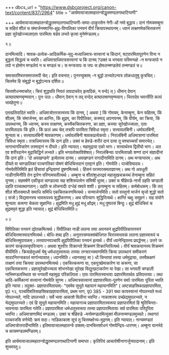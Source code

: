 +++
dbcs_url = "https://www.dsbcproject.org/canon-text/content/837/2964"
title = "आर्यमायाजालमहातन्त्रोद्धृतमण्दलगाथाटिप्पणी"

+++
आर्यमायाजालमहातन्त्रोद्धृतमण्दलगाथाटिप्पणी-सम्पा-ठाकुरसेन नेगी-ओं नमो बुद्धाय। दानं गोमयमम्बुना च सहितं शीलं च संमार्जनम्शान्ति-क्षुद्र-पिप्पलिका पनयनं वीर्यं क्रियापस्थापनम्। ध्यानं तत्क्षणमेकचित्तकरणं प्रज्ञा सुरेखोज्ज्वलाएताः पारमिताः षडेव लभते कृत्वा मुनेर्मण्डलम्॥

१॥

दानमित्यादि। श्रावक-प्रत्येक-आदिकर्मिक-मृदु-मध्याधिमात्र-सत्त्वानां च किंदानं, षट्पारमितापूरणेन विना न बुद्धत्वं सिद्धत्वं च भवति। अधिमात्राधिमात्रसत्त्वानां च किं दानम् ?उक्तं च भगवता यस्मिन्पक्षे -न मन्त्रजापो न तपो न होमोन मण्डलेयं न च मण्डलं च। स मन्त्रजापः स जपः स होमःतन्मण्डलेयं तन्मण्डलं च॥

समासतश्चित्तसमाजरूपी चेत्। इति वचनात्। पुनरप्युक्तम् -न बुद्धो लभ्यतेऽन्यत्र लोकधातुषु कुत्रचित्। चित्तमेव हि संबुद्धो न बुद्धोऽन्यत्र दर्शितः॥

चित्तशोधनमाचरेत्। चित्तं शुद्ध्यति नियतं तावदाचरेत् इत्यदिकं, न वन्दे( त् ) धीमान् देवान् काष्ठपाषाणमृण्मयान्। पुनः पाठः। धीमान् देवान् न तद् वन्देत् काष्ठपाषाणमृण्मयान्। चित्तादेव भवन्तीति कल्पं भावहेतुना॥

एतत्प्रतिपादितं भवति। अधिमात्रोत्तरसत्त्वस्य किं दानम्, [ अथवा ] किं गोमयम्, केनाम्बुना, केन सहितम्, किं शीलम्, किं संमार्जनम्, का क्षान्तिः, किं क्षुद्रम्, का पिपीलिका, कस्माद् अपनयनम्, किं वीर्यम्, का क्रिया, किं उपस्थानम्, किं ध्यानम्, कस्य तत्क्षणम्, कस्यैकचित्तकरणा, का प्रज्ञा, कस्याः सुरेखोज्ज्वलाः, एताः पारमितादयः किं इति। किं फ़लं अथ चेत् तत्रापि पारमिता त्रिविधा स्मृता। सत्त्वावलंबिनी। धर्मावलंबिनी, शून्यता च। सत्त्वावलंबिनी श्रावकाणाम्। धर्मावलंबिनी श्रावकप्रत्येकयोः। निरालंबिनी अधिमात्राणां पारमिता त्रिविधा स्मृता। तत्राधिमात्रस्य किं दानं इति। उक्तं च हेवज्रे-शरीरं दानं दत्वा तु पश्चाच्चर्यां समारभेत्। भागाभागविचारेण तस्माद्दानं न दीयते। इति न्यायात्। महामुद्राया एको भागः। सत्त्वार्थस्य द्वितीयो भागः। अत एव शरीरदानेन मुद्रासिद्धिर्न लभ्यते। इति भगवतोक्तविशेषात्। निरालंबिन्याः पारमितापक्षैः षण्णां दानं संज्ञादीनां किं दानं इति। 'दो अवखण्डने' इत्येतस्य दानम्। अवखण्डनं रागादीनामिति दानम्। अथ मन्त्रान्तरम्। अथ दीयते वा चाण्डालिकां पञ्चगतिकां पोषणं बोधिचित्तदानं एतद्दानं इति। गोमयेति। पञ्चेन्रियादयः। गोमयेतीतिमिति हृतं हिंसायां इन्द्रियाणां दूषणमित्यर्थः। हिंसनं परस्परसमताज्ञानम्। अथ गो अवधूती नाडीगामिनीति तेन द्वारेण परिणामयतीत्यर्थः। अम्बुना च शीतांशुधारद्रवं महासुखचक्रस्थं तेनाम्बुना सहितं युग्मम्। सहमर्षणे एकीकृतं चाण्डाल्या सह शशिरूपत्वेन संमिश्री भूतम्। उक्तं च श्रीहेवज्रे-नाभौ दहति चण्डाली दहति पञ्चतथागतान्। दहति च लोचनादीः दग्धेहं स्रवते शशी। इत्यम्बुना च सहितम्। कर्मबोधकम्। किं तत् शीलं शीलसमाधौ समाधि समिधि एकचित्तकरणमित्यर्थः। सन्मार्जनमिति। सतो वस्तुनो मार्जनं सृजो शुद्धो सतो ( सजो ) विद्यमानस्य भावरूपस्य शुद्धीकरणम्। अथ परित्यागः शुद्धिरित्यर्थः। क्षान्तिं चक्षुः समूहनं। सह संयोगे शून्यताः करूणा चेकता सुक्षान्तिः। क्षुद्रमिति मधु क्षुद्रं मधु क्षौद्रम्। मधु पुष्परसं बिन्दुः। क्षुद्रं बोधिचित्तं च क्षुद्रममृतं शुद्धा इति न्यायात्। क्षुद्रं बोधिचित्तमिति॥

०॥

पिपिलिका पनयनं द्योतकमित्यर्थः। पिपीलिका नाडी ललना तया अपनयनं क्षुद्रपिपीलिकापनयनं बोधिचित्तमास्वादनमित्यर्थः। बोधि-शब्द इति। अनुत्तरसम्यक्संबोधिगत चित्तस्वभावकं ललना प्रज्ञास्वरूपं च बोधिचित्तमुपायकम्। तस्यापनयञ्चापि क्षुद्रपिपीलिका पनयनं इत्यर्थः। वीर्यं ध्यानेन्द्रियस्य प्रवर्द्धनम्। उत्तरे जः कारणं सत्कृतस्यृपरित्यागः। अथवा शूरवीरः विक्रान्तो विक्रमणं विक्रान्तिरित्यर्थः। वीर्यं श्रावकयानस्य विक्रमणं वीर्यमिति। क्रियाहेतुधर्मा येषु धर्मधातुस्वरूपाः तस्याः तन्त्रारभ्यमाणमिति क्रिया उपस्थानं समीकरणं सादरनिरन्त्रकालं मार्गाभ्यासात्। ध्यानमिति। ध्यानसमृ( मा ) धौ चिन्तायां तस्या धर्ममुद्रायाः, तस्यैकक्षणं तत्क्षणं तया क्रियया उपस्थानमित्यर्थः। एकचित्त्करूणा या, एकपुत्रप्रेमाकारेण या करूणा, सा एकचित्तकरूणा। प्रज्ञासुरेखोज्ज्वला शोभनरेखा सुरेखा विद्युत्छटाकारेण या रेखा। सा भगवती चण्डाली नाभिमण्डलस्थिता सा भगवती महामुद्रा परिकल्पिता। एताः पारमितास्वभावाः प्रज्ञारमितार्थतः प्रतिपत्तव्याः। तथा चादि-कर्मिकानां सत्त्वानां गोमयेति सुगमः। अधिमात्रसत्त्वानां प्रज्ञापारमिता-पूरणेन सर्वाः पारमिताः पूरिता भवति इति न्याया। तदुक्तं- प्रज्ञापारमितायाम्- "एवमेव सुभूते महायानं महायानमिति" ( अष्टसाहस्रिकाप्रज्ञापारमिता, पृ0 १२, पञ्चविंशतिसाहस्रिकाप्रज्ञापारमिता, प्रथम भाग, पृ0 385 - 391 यथा कायस्यान्तं नोपलभ्यते मध्यं नोपलभ्यते, नादि उपलभ्यते। सर्वे भावा आकाशे विलीना भवन्ति। नाकाशस्य उच्छेद्यमुपलभ्यते, न भेद्यमुपलभ्यते। एवं हि सुभूते महायानमिति। महायानञ्च प्रज्ञापारमितास्वरूपा प्रज्ञापारमितां हि श्रुतिचिन्ता- भावनायाः पारमिता गतेति। प्रज्ञापारमिता धर्मधातुस्वरूपा तस्या प्रज्ञापारमितायाः सर्व पारमिताः परिपुरिता भवन्ति। अधिमात्राणामिदं मण्डलम्। उक्तं च श्रीहेवज्रे -मनोमण्डलमित्युक्तं मीलनान्मण्डलमुच्यते। तथागतं पञ्चरजसि वर्णभेदैः क्रमं सदा। नाडिकाकाश सूत्रं तु चित्तमक्षोभ्य-मुद्रणम्। इति न्यायात्। नान्यमण्डलं अधिमात्रोत्तरादीनामिति। इतिमायाजालमहातन्त्रे उक्तम्-दानचित्तशोधनं गोमयेन्द्रिय-धारणम्। अम्बुना यानभेदे च कायमण्डलमण्डितम्॥

इति आर्यमायाजालमहातन्त्रोद्धृतमण्दलगाथाटिप्पणी समाप्ता। कृतिरियं आचार्यश्रीनागार्जुनपादानाम्। इति शुभमस्तु॥

